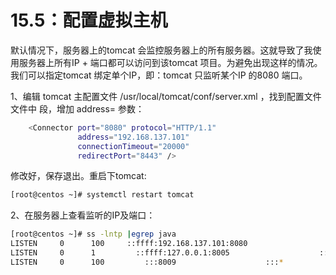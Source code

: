 # 15.5：配置虚拟主机

默认情况下，服务器上的tomcat 会监控服务器上的所有服务器。这就导致了我使用服务器上所有IP + 端口都可以访问到该tomcat 项目。为避免出现这样的情况。我们可以指定tomcat 绑定单个IP，即：tomcat 只监听某个IP 的8080 端口。

1、编辑 tomcat 主配置文件 /usr/local/tomcat/conf/server.xml ，找到配置文件文件中 <Connector port="8080" protocol="HTTP/1.1" connectionTimeout="20000" redirectPort="8443" /> 段，增加 address= 参数：

```bash
    <Connector port="8080" protocol="HTTP/1.1"
               address="192.168.137.101"
               connectionTimeout="20000"
               redirectPort="8443" />
```

修改好，保存退出。重启下tomcat:

```bash
[root@centos ~]# systemctl restart tomcat
```

2、在服务器上查看监听的IP及端口：

```bash
[root@centos ~]# ss -lntp |egrep java
LISTEN     0      100     ::ffff:192.168.137.101:8080                    :::*                   users:(("java",pid=1942,fd=49))
LISTEN     0      1         ::ffff:127.0.0.1:8005                    :::*                   users:(("java",pid=1942,fd=70))
LISTEN     0      100         :::8009                    :::*                   users:(("java",pid=1942,fd=54))
```
